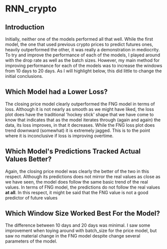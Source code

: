 # RNN_crypto
 
 ## Introduction

 Initially, neither one of the models performed all that well. While the first model, the one that used previous crypto prices to predict futures ones, heavily outperformed the other, it was really a demonstration in mediocrity. To try and improve the performance of each of the models, I played around with the drop rate as well as the batch sizes. However, my main method for improving performance for each of the models was to increase the windows from 10 days to 20 days. As I will highlight below, this did little to change the initial conclusions. 

 ## Which Model had a Lower Loss? 

 The closing price model clearly outperformed the FNG model in terms of loss. Although it is not nearly as smooth as we might have liked, the loss plot does have the traditional 'hockey stick' shape that we have come to know that indicates that as the model iterates through (again and again) the data, its loss improves, in that it decreases. While the FNG loss plot does trend downward (somewhat) it is extremely jagged. This is to the point where it is inconclusive if loss is improving overtime. 

 ## Which Model's Predictions Tracked Actual Values Better?

 Again, the closing price model was clearly the better of the two in this respect. Although its predictions does not mirror the real values as close as we have seen, the model does follow the same basic trend of the real values. In terms of FNG model, the predictions do not follow the real values **at all**. In this respect, it might be said that the FNG value is not a good predictor of future values

 ## Which Window Size Worked Best For the Model? 

 The difference between 10 days and 20 days was minimal. I saw some improvement when toying around with batch_size for the price model, but saw no material change in the FNG model despite change several parameters of the model.